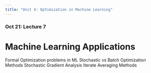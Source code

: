 ```yaml
---
title: "Unit 4: Optimization in Machine Learning" 
---
```



### Oct 21: Lecture 7



# Machine Learning Applications
Formal Optimization problems in ML
Stochastic vs Batch Optimization Methods
Stochastic Gradient Analysis
Iterate Averaging Methods
